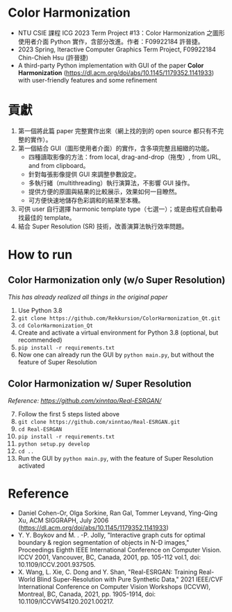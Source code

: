 # Color Harmonization

+ NTU CSIE 課程 ICG 2023 Term Project #13：Color Harmonization 之圖形使用者介面 Python 實作，含部分改進。作者：F09922184 許晉捷。
+ 2023 Spring, Iteractive Computer Graphics Term Project, F09922184 Chin-Chieh Hsu (許晉捷)
+ A third-party Python implementation with GUI of the paper **Color Harmonization** (https://dl.acm.org/doi/abs/10.1145/1179352.1141933) with user-friendly features and some refinement

# 貢獻

1. 第一個將此篇 paper 完整實作出來（網上找的到的 open source 都只有不完整的實作）。
1. 第一個結合 GUI（圖形使用者介面）的實作，含多項完整且細緻的功能。
    + 四種讀取影像的方法：from local, drag-and-drop（拖曳）, from URL, and from clipboard。
    + 針對每張影像提供 GUI 來調整參數設定。
    + 多執行緒（multithreading）執行演算法，不影響 GUI 操作。
    + 提供方便的原圖與結果的比較展示，效果如何一目瞭然。
    + 可方便快速地儲存色彩調和的結果至本機。
1. 可供 user 自行選擇 harmonic template type（七選一）；或是由程式自動尋找最佳的 template。
1. 結合 Super Resolution (SR) 技術，改善演算法執行效率問題。

# How to run

## Color Harmonization only (w/o Super Resolution)

*This has already realized all things in the original paper*

1. Use Python 3.8
1. ```git clone https://github.com/Rekkursion/ColorHarmonization_Qt.git```
1. ```cd ColorHarmonization_Qt```
1. Create and activate a virtual environment for Python 3.8 (optional, but recommended)
1. ```pip install -r requirements.txt```
1. Now one can already run the GUI by ```python main.py```, but without the feature of Super Resolution

## Color Harmonization w/ Super Resolution

*Reference: https://github.com/xinntao/Real-ESRGAN/*

7. Follow the first 5 steps listed above
1. ```git clone https://github.com/xinntao/Real-ESRGAN.git```
1. ```cd Real-ESRGAN```
1. ```pip install -r requirements.txt```
1. ```python setup.py develop```
1. ```cd ..```
1. Run the GUI by ```python main.py```, with the feature of Super Resolution activated

# Reference

+ Daniel Cohen-Or, Olga Sorkine, Ran Gal, Tommer Leyvand, Ying-Qing Xu, ACM SIGGRAPH, July 2006 (https://dl.acm.org/doi/abs/10.1145/1179352.1141933)
+ Y. Y. Boykov and M. . -P. Jolly, "Interactive graph cuts for optimal boundary & region segmentation of objects in N-D images," Proceedings Eighth IEEE International Conference on Computer Vision. ICCV 2001, Vancouver, BC, Canada, 2001, pp. 105-112 vol.1, doi: 10.1109/ICCV.2001.937505.
+ X. Wang, L. Xie, C. Dong and Y. Shan, "Real-ESRGAN: Training Real-World Blind Super-Resolution with Pure Synthetic Data," 2021 IEEE/CVF International Conference on Computer Vision Workshops (ICCVW), Montreal, BC, Canada, 2021, pp. 1905-1914, doi: 10.1109/ICCVW54120.2021.00217.


